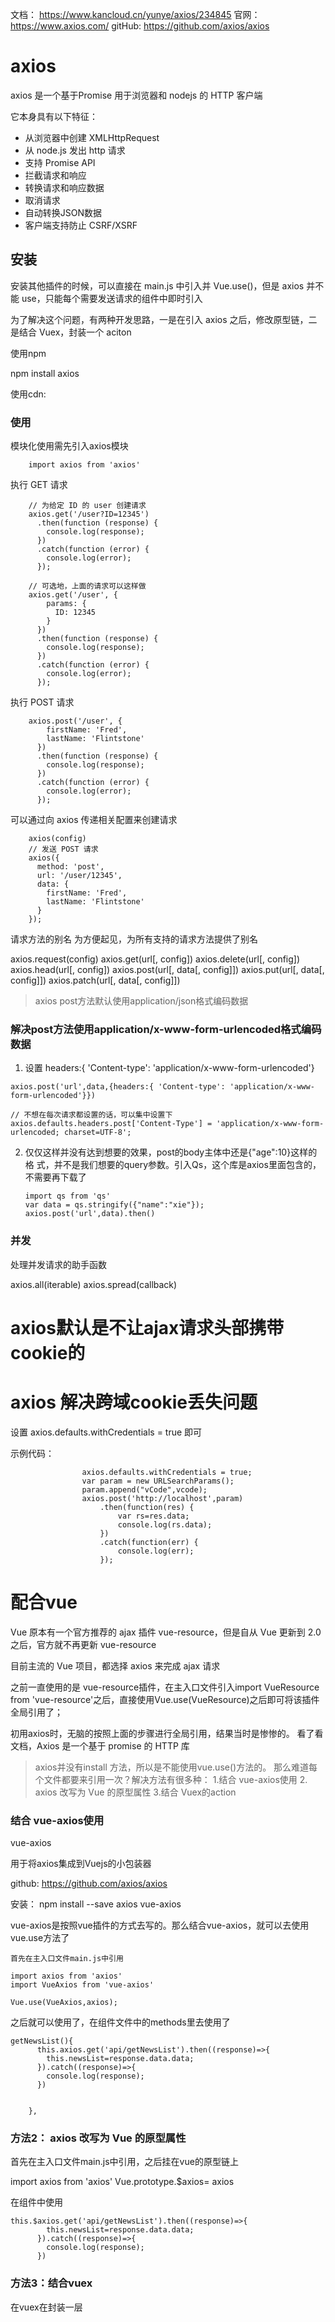 

文档： https://www.kancloud.cn/yunye/axios/234845
官网： https://www.axios.com/
gitHub: https://github.com/axios/axios


# axios

axios 是一个基于Promise 用于浏览器和 nodejs 的 HTTP 客户端


它本身具有以下特征：

- 从浏览器中创建 XMLHttpRequest
- 从 node.js 发出 http 请求
- 支持 Promise API
- 拦截请求和响应
- 转换请求和响应数据
- 取消请求
- 自动转换JSON数据
- 客户端支持防止 CSRF/XSRF



## 安装

安装其他插件的时候，可以直接在 main.js 中引入并 Vue.use()，但是 axios 并不能 use，只能每个需要发送请求的组件中即时引入

为了解决这个问题，有两种开发思路，一是在引入 axios 之后，修改原型链，二是结合 Vuex，封装一个 aciton


使用npm

npm install axios 

使用cdn:

<script src="https://unpkg.com/axios/dist/axios.min.js"></script>



### 使用

模块化使用需先引入axios模块

```
	import axios from 'axios'	
```

执行 GET 请求

```
	// 为给定 ID 的 user 创建请求
	axios.get('/user?ID=12345')
	  .then(function (response) {
	    console.log(response);
	  })
	  .catch(function (error) {
	    console.log(error);
	  });

	// 可选地，上面的请求可以这样做
	axios.get('/user', {
	    params: {
	      ID: 12345
	    }
	  })
	  .then(function (response) {
	    console.log(response);
	  })
	  .catch(function (error) {
	    console.log(error);
	  });
```

执行 POST 请求

```
	axios.post('/user', {
	    firstName: 'Fred',
	    lastName: 'Flintstone'
	  })
	  .then(function (response) {
	    console.log(response);
	  })
	  .catch(function (error) {
	    console.log(error);
	  });
```


可以通过向 axios 传递相关配置来创建请求

```
	axios(config)
	// 发送 POST 请求
	axios({
	  method: 'post',
	  url: '/user/12345',
	  data: {
	    firstName: 'Fred',
	    lastName: 'Flintstone'
	  }
	});

```


请求方法的别名
为方便起见，为所有支持的请求方法提供了别名

axios.request(config)
axios.get(url[, config])
axios.delete(url[, config])
axios.head(url[, config])
axios.post(url[, data[, config]])
axios.put(url[, data[, config]])
axios.patch(url[, data[, config]])

> axios post方法默认使用application/json格式编码数据


### 解决post方法使用application/x-www-form-urlencoded格式编码数据

1. 设置  headers:{ 'Content-type': 'application/x-www-form-urlencoded'}
   
```
axios.post('url',data,{headers:{ 'Content-type': 'application/x-www-form-urlencoded'}})

// 不想在每次请求都设置的话，可以集中设置下
axios.defaults.headers.post['Content-Type'] = 'application/x-www-form-urlencoded; charset=UTF-8';

```
2. 仅仅这样并没有达到想要的效果，post的body主体中还是{"age":10}这样的格
   式，并不是我们想要的query参数。引入Qs，这个库是axios里面包含的，不需要再下载了
	 ```
	 import qs from 'qs'
	 var data = qs.stringify({"name":"xie"});
	 axios.post('url',data).then()
	``` 

### 并发

处理并发请求的助手函数

axios.all(iterable)
axios.spread(callback)



# axios默认是不让ajax请求头部携带cookie的
# axios 解决跨域cookie丢失问题

设置 axios.defaults.withCredentials = true 即可

示例代码：
```
                axios.defaults.withCredentials = true;
                var param = new URLSearchParams();
                param.append("vCode",vcode);
                axios.post('http://localhost',param)
                    .then(function(res) {
                        var rs=res.data;
                        console.log(rs.data);
                    })
                    .catch(function(err) {
                        console.log(err);
                    });
```




# 配合vue



Vue 原本有一个官方推荐的 ajax 插件 vue-resource，但是自从 Vue 更新到 2.0 之后，官方就不再更新 vue-resource

目前主流的 Vue 项目，都选择 axios 来完成 ajax 请求

之前一直使用的是 vue-resource插件，在主入口文件引入import VueResource from 'vue-resource'之后，直接使用Vue.use(VueResource)之后即可将该插件全局引用了；


初用axios时，无脑的按照上面的步骤进行全局引用，结果当时是惨惨的。 
看了看文档，Axios 是一个基于 promise 的 HTTP 库

> axios并没有install 方法，所以是不能使用vue.use()方法的。 
> 那么难道每个文件都要来引用一次？解决方法有很多种： 
> 1.结合 vue-axios使用 
> 2. axios 改写为 Vue 的原型属性 
> 3.结合 Vuex的action



### 结合 vue-axios使用

vue-axios

用于将axios集成到Vuejs的小包装器

github: https://github.com/axios/axios

安装： npm install --save axios vue-axios

vue-axios是按照vue插件的方式去写的。那么结合vue-axios，就可以去使用vue.use方法了

```
首先在主入口文件main.js中引用

import axios from 'axios'
import VueAxios from 'vue-axios'

Vue.use(VueAxios,axios);
```
之后就可以使用了，在组件文件中的methods里去使用了

```
getNewsList(){
      this.axios.get('api/getNewsList').then((response)=>{
        this.newsList=response.data.data;
      }).catch((response)=>{
        console.log(response);
      })


    },
```


### 方法2： axios 改写为 Vue 的原型属性

首先在主入口文件main.js中引用，之后挂在vue的原型链上

import axios from 'axios'
Vue.prototype.$axios= axios


在组件中使用

```
this.$axios.get('api/getNewsList').then((response)=>{
        this.newsList=response.data.data;
      }).catch((response)=>{
        console.log(response);
      })
```


### 方法3：结合vuex

在vuex在封装一层

